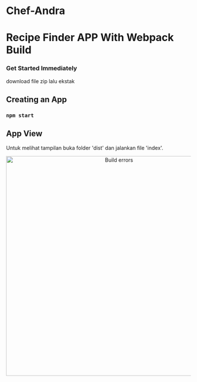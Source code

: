 # Chef-Andra

# Recipe Finder APP With Webpack Build

### Get Started Immediately

download file zip lalu ekstak

## Creating an App

### `npm start` 

## App View

Untuk melihat tampilan buka folder 'dist' dan jalankan file 'index'.

<p align='center'>
<img src='https://cdn.jsdelivr.net/gh/marionebl/create-react-app@9f6282671c54f0874afd37a72f6689727b562498/screencast-error.svg' width='600' alt='Build errors'>
</p>


